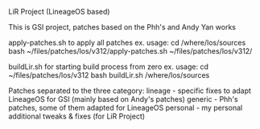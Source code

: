 LiR Project (LineageOS based)


This is GSI project, patches based on the Phh's and Andy Yan works

apply-patches.sh to apply all patches
	ex. usage:
	cd /where/los/sources
	bash ~/files/patches/los/v312/apply-patches.sh ~/files/patches/los/v312/

buildLir.sh for starting build process from zero
	ex. usage:
	cd ~/files/patches/los/v312
	bash buildLir.sh /where/los/sources

Patches separated to the three category:
lineage - specific fixes to adapt LineageOS for GSI (mainly based on Andy's patches)
generic - Phh's patches, some of them adapted for LineageOS
personal - my personal additional tweaks & fixes (for LiR Project)
